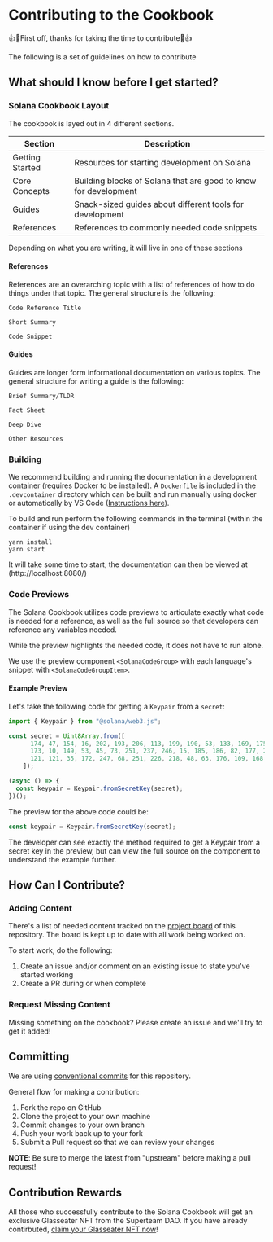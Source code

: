 # Contributing to the Cookbook

👍🎉First off, thanks for taking the time to contribute🎉👍

The following is a set of guidelines on how to contribute

## What should I know before I get started?

### Solana Cookbook Layout

The cookbook is layed out in 4 different sections.

| Section         | Description                                                     |
|-----------------|-----------------------------------------------------------------|
| Getting Started | Resources for starting development on Solana                    |
| Core Concepts   | Building blocks of Solana that are good to know for development |
| Guides          | Snack-sized guides about different tools for development        |
| References      | References to commonly needed code snippets                     |

Depending on what you are writing, it will live in one of these sections

#### References

References are an overarching topic with a list of references of how to do
things under that topic. The general structure is the following:

```
Code Reference Title

Short Summary

Code Snippet
```

#### Guides

Guides are longer form informational documentation on various topics.
The general structure for writing a guide is the following:

```
Brief Summary/TLDR

Fact Sheet

Deep Dive

Other Resources
```

### Building

We recommend building and running the documentation in a development container
(requires Docker to be installed).
A `Dockerfile` is included in the `.devcontainer` directory which can be built
and run manually using docker or automatically by VS Code
([Instructions here](https://code.visualstudio.com/docs/remote/containers)).

To build and run perform the following commands in the terminal
(within the container if using the dev container)

```
yarn install
yarn start
```

It will take some time to start, the documentation can then be viewed
at (http://localhost:8080/)

### Code Previews

The Solana Cookbook utilizes code previews to articulate exactly what code is needed 
for a reference, as well as the full source so that developers can reference any variables
needed.

While the preview highlights the needed code, it does not have to run alone.

We use the preview component `<SolanaCodeGroup>` with each language's snippet with 
`<SolanaCodeGroupItem>`.

#### Example Preview

Let's take the following code for getting a `Keypair` from a `secret`:

```javascript
import { Keypair } from "@solana/web3.js";

const secret = Uint8Array.from([
      174, 47, 154, 16, 202, 193, 206, 113, 199, 190, 53, 133, 169, 175, 31, 56, 222, 53, 138, 189, 224, 216, 117,
      173, 10, 149, 53, 45, 73, 251, 237, 246, 15, 185, 186, 82, 177, 240, 148, 69, 241, 227, 167, 80, 141, 89, 240,
      121, 121, 35, 172, 247, 68, 251, 226, 218, 48, 63, 176, 109, 168, 89, 238, 135,
    ]);

(async () => {
  const keypair = Keypair.fromSecretKey(secret);
})();
```

The preview for the above code could be:

```javascript
const keypair = Keypair.fromSecretKey(secret);
```

The developer can see exactly the method required to get a Keypair from a secret key 
in the preview, but can view the full source on the component to understand the example 
further.

## How Can I Contribute?

### Adding Content

There's a list of needed content tracked on the [project board](https://github.com/solana-dev-adv/solana-cookbook/projects/1) of this repository.
The board is kept up to date with all work being worked on.

To start work, do the following:

1. Create an issue and/or comment on an existing issue to state you've started working
2. Create a PR during or when complete

### Request Missing Content

Missing something on the cookbook? Please create an issue and we'll try to get it added!

## Committing

We are using [conventional commits](https://www.conventionalcommits.org/en/v1.0.0/)
for this repository.

General flow for making a contribution:

1. Fork the repo on GitHub
2. Clone the project to your own machine
3. Commit changes to your own branch
4. Push your work back up to your fork
5. Submit a Pull request so that we can review your changes

**NOTE**: Be sure to merge the latest from "upstream" before making a 
pull request!

## Contribution Rewards

All those who successfully contribute to the Solana Cookbook will get an exclusive 
Glasseater NFT from the Superteam DAO. If you have already contirbuted, [claim your Glasseater NFT now](https://alpha.layer3.xyz/task/contribute-to-the-solana-cookbook)!
